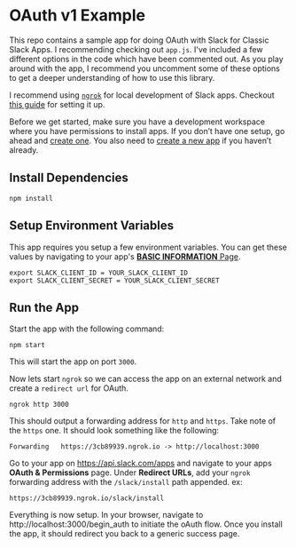 # OAuth v1 Example

This repo contains a sample app for doing OAuth with Slack for Classic Slack Apps. I recommending checking out `app.js`. I've included a few different options in the code which have been commented out. As you play around with the app, I recommend you uncomment some of these options to get a deeper understanding of how to use this library. 

I recommend using [`ngrok`](https://ngrok.com/download) for local development of Slack apps. Checkout [this guide](https://api.slack.com/tutorials/tunneling-with-ngrok) for setting it up.

Before we get started, make sure you have a development workspace where you have permissions to install apps. If you don’t have one setup, go ahead and [create one](https://slack.com/create). You also need to [create a new app](https://api.slack.com/apps?new_app=1) if you haven’t already. 

## Install Dependencies

```
npm install
```

## Setup Environment Variables

This app requires you setup a few environment variables. You can get these values by navigating to your app's [**BASIC INFORMATION** Page](https://api.slack.com/apps). 

```
export SLACK_CLIENT_ID = YOUR_SLACK_CLIENT_ID
export SLACK_CLIENT_SECRET = YOUR_SLACK_CLIENT_SECRET
```

## Run the App

Start the app with the following command:

```
npm start
```

This will start the app on port `3000`.

Now lets start `ngrok` so we can access the app on an external network and create a `redirect url` for OAuth. 

```
ngrok http 3000
```

This should output a forwarding address for `http` and `https`. Take note of the `https` one. It should look something like the following:

```
Forwarding   https://3cb89939.ngrok.io -> http://localhost:3000
```

Go to your app on https://api.slack.com/apps and navigate to your apps **OAuth & Permissions** page. Under **Redirect URLs**, add your `ngrok` forwarding address with the `/slack/install` path appended. ex:

```
https://3cb89939.ngrok.io/slack/install
```

Everything is now setup. In your browser, navigate to http://localhost:3000/begin_auth to initiate the oAuth flow. Once you install the app, it should redirect you back to a generic success page.
